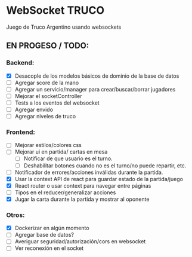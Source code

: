 # WebSocket TRUCO

Juego de Truco Argentino usando websockets

## EN PROGESO / TODO:

### Backend:
- [x] Desacople de los modelos básicos de dominio de la base de datos
- [ ] Agregar score de la mano
- [ ] Agregar un servicio/manager para crear/buscar/borrar jugadores
- [ ] Mejorar el socketController
- [ ] Tests a los eventos del websocket
- [ ] Agregar envido
- [ ] Agregar niveles de truco

### Frontend:
- [ ] Mejorar estilos/colores css
- [ ] Mejorar ui en partida/ cartas en mesa
  - [ ] Notificar de que usuario es el turno.
  - [ ] Deshabilitar botones cuando no es el turno/no puede repartir, etc.
- [ ] Notificador de errores/acciones inválidas durante la partida.
- [x] Usar la context API de react para guardar estado de la partida/juego
- [x] React router o usar context para navegar entre páginas
- [ ] Tipos en el reducer/generalizar acciones
- [x] Jugar la carta durante la partida y mostrar al oponente

### Otros:
- [x] Dockerizar en algún momento
- [ ] Agregar base de datos?
- [ ] Averiguar seguridad/autorización/cors en websocket
- [ ] Ver reconexión en el socket
